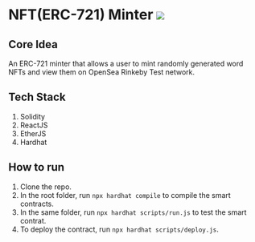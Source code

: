 # NFT(ERC-721) Minter <img src="https://img.icons8.com/external-wanicon-lineal-color-wanicon/64/000000/external-nft-nft-wanicon-lineal-color-wanicon.png"/>

## Core Idea

An ERC-721 minter that allows a user to mint randomly generated word NFTs and view them on OpenSea Rinkeby Test network.

## Tech Stack

1. Solidity
2. ReactJS
3. EtherJS
3. Hardhat 

## How to run

1. Clone the repo.
2. In the root folder, run `npx hardhat compile` to compile the smart contracts.
3. In the same folder, run `npx hardhat scripts/run.js` to test the smart contrat.
4. To deploy the contract, run `npx hardhat scripts/deploy.js`.

